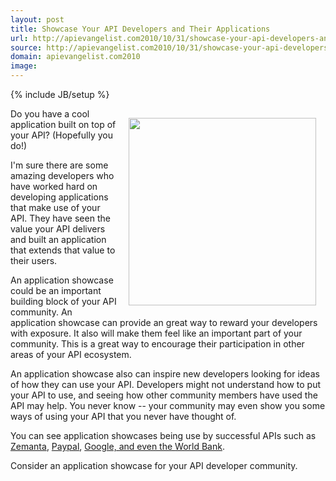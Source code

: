 ```yaml
---
layout: post
title: Showcase Your API Developers and Their Applications
url: http://apievangelist.com2010/10/31/showcase-your-api-developers-and-their-applications/
source: http://apievangelist.com2010/10/31/showcase-your-api-developers-and-their-applications/
domain: apievangelist.com2010
image: 
---
```

{% include JB/setup %}
<img style="padding: 15px;" src="http://kinlane-productions.s3.amazonaws.com/world-bank-data-api.jpg" alt="" width="300" align="right" />Do you have a cool application built on top of your API?  (Hopefully you do!)<p></p>
I'm sure there are some amazing developers who have worked hard on developing applications that make use of your API.  They have seen the value your API delivers and built an application that extends that value to their users.<p></p>
An application showcase could be an important building block of your API community.   An application showcase can provide an great way to reward your developers with exposure.  It also will make them feel like an important part of your community.   This is a great way to encourage their participation in other areas of your API ecosystem.<p></p>
An application showcase also can inspire new developers looking for ideas of how they can use your API.  Developers might not understand how to put your API to use, and seeing how other community members have used the API may help.  You never know -- your community may even show you some ways of using your API that you never have thought of.<p></p>
You can see application showcases being use by successful APIs such as <a href="http://www.zemanta.com/blog/category/api-showcase/">Zemanta</a>, <a href="https://www.x.com/community/ppx/showcase">Paypal</a>, <a href="http://google-code-featured.blogspot.com/search/label/base">Google, and even the </a><a href="http://data.worldbank.org/developers/application-showcase">World Bank</a>.<p></p>
Consider an application showcase for your API developer community.
